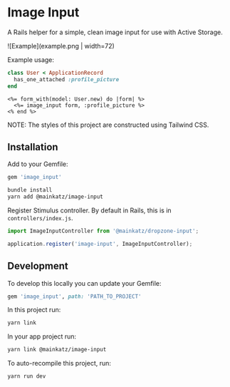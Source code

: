 # Image Input

A Rails helper for a simple, clean image input for use with Active Storage.

![Example](example.png | width=72)

Example usage:

```ruby
class User < ApplicationRecord
  has_one_attached :profile_picture
end
```

```erb
<%= form_with(model: User.new) do |form| %>
  <%= image_input form, :profile_picture %>
<% end %>
```

NOTE: The styles of this project are constructed using Tailwind CSS.

## Installation

Add to your Gemfile:

```ruby
gem 'image_input'
```

```sh
bundle install
yarn add @mainkatz/image-input
```

Register Stimulus controller. By default in Rails, this is in `controllers/index.js`.

```js
import ImageInputController from '@mainkatz/dropzone-input';

application.register('image-input', ImageInputController);
```

## Development

To develop this locally you can update your Gemfile:

```ruby
gem 'image_input', path: 'PATH_TO_PROJECT'
```

In this project run:

```sh
yarn link
```

In your app project run:

```sh
yarn link @mainkatz/image-input
```

To auto-recompile this project, run:

```sh
yarn run dev
```
